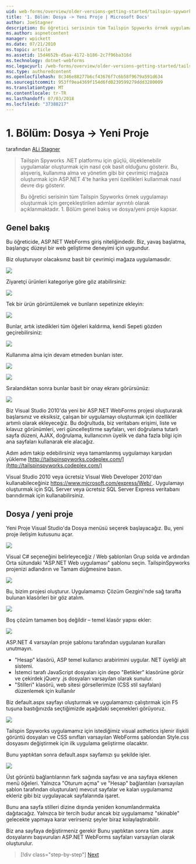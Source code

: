 ```yaml
---
uid: web-forms/overview/older-versions-getting-started/tailspin-spyworks/tailspin-spyworks-part-1
title: '1. Bölüm: Dosya -> Yeni Proje | Microsoft Docs'
author: JoeStagner
description: Bu öğretici serisinin tüm Tailspin Spyworks örnek uygulamayı oluşturmak için gerçekleştirilen adımlar ayrıntılı olarak açıklanmaktadır. 1. Bölüm genel bakış ve dosya/yeni proje kapsar.
ms.author: aspnetcontent
manager: wpickett
ms.date: 07/21/2010
ms.topic: article
ms.assetid: 15d4652b-d5aa-4172-b186-2c7f96ba316d
ms.technology: dotnet-webforms
msc.legacyurl: /web-forms/overview/older-versions-getting-started/tailspin-spyworks/tailspin-spyworks-part-1
msc.type: authoredcontent
ms.openlocfilehash: 8c346e88277b6cf43676f7c6b58f9679a591d634
ms.sourcegitcommit: 953ff9ea4369f154d6fd0239599279ddd3280009
ms.translationtype: MT
ms.contentlocale: tr-TR
ms.lasthandoff: 07/03/2018
ms.locfileid: "37388217"
---
```

<a name="part-1-file--new-project"></a>1. Bölüm: Dosya -> Yeni Proje
====================
tarafından [ALi Stagner](https://github.com/JoeStagner)

> Tailspin Spyworks .NET platformu için güçlü, ölçeklenebilir uygulamalar oluşturmak için nasıl çok basit olduğunu gösterir. Bu, alışveriş, kullanıma alma ve yönetim gibi bir çevrimiçi mağaza oluşturmak için ASP.NET 4'te harika yeni özellikleri kullanmak nasıl devre dışı gösterir.
> 
> Bu öğretici serisinin tüm Tailspin Spyworks örnek uygulamayı oluşturmak için gerçekleştirilen adımlar ayrıntılı olarak açıklanmaktadır. 1. Bölüm genel bakış ve dosya/yeni proje kapsar.


## <a id="_Toc260221666"></a>  Genel bakış

Bu öğreticide, ASP.NET WebForms giriş niteliğindedir. Biz, yavaş başlatma, başlangıç düzeyi bir web geliştirme deneyimi için uygundur.

Biz oluşturuyor olacaksınız basit bir çevrimiçi mağaza uygulamasıdır.

![](tailspin-spyworks-part-1/_static/image1.jpg)


Ziyaretçi ürünleri kategoriye göre göz atabilirsiniz:

![](tailspin-spyworks-part-1/_static/image2.jpg)

Tek bir ürün görüntülemek ve bunların sepetinize ekleyin:

![](tailspin-spyworks-part-1/_static/image3.jpg)

Bunlar, artık istedikleri tüm öğeleri kaldırma, kendi Sepeti gözden geçirebilirsiniz:

![](tailspin-spyworks-part-1/_static/image4.jpg)

Kullanıma alma için devam etmeden bunları ister.

![](tailspin-spyworks-part-1/_static/image5.jpg)

![](tailspin-spyworks-part-1/_static/image6.jpg)

Sıralandıktan sonra bunlar basit bir onay ekranı görürsünüz:

![](tailspin-spyworks-part-1/_static/image7.jpg)


Biz Visual Studio 2010'da yeni bir ASP.NET WebForms projesi oluşturarak başlarsınız ve eksiksiz, çalışan bir uygulamayı oluşturmak için özellikler artımlı olarak ekleyeceğiz. Bu doğrultuda, biz veritabanı erişimi, liste ve kılavuz görünümleri, veri güncelleştirme sayfaları, veri doğrulama tutarlı sayfa düzeni, AJAX, doğrulama, kullanıcının üyelik ve daha fazla bilgi için ana sayfaları kullanarak ele alacağız.

Adım adım takip edebilirsiniz veya tamamlanmış uygulamayı karşıdan yükleme [http://tailspinspyworks.codeplex.com/](http://tailspinspyworks.codeplex.com/)

Visual Studio 2010 veya ücretsiz Visual Web Developer 2010'dan kullanabileceğiniz [ https://www.microsoft.com/express/Web/ ](https://www.microsoft.com/express/Web/). Uygulamayı oluşturmak için SQL Server veya ücretsiz SQL Server Express veritabanı barındırmak için kullanabilirsiniz.

## <a id="_Toc260221667"></a>  Dosya / yeni proje

Yeni Proje Visual Studio'da Dosya menüsü seçerek başlayacağız. Bu, yeni proje iletişim kutusunu açar.

![](tailspin-spyworks-part-1/_static/image8.jpg)

Visual C# seçeneğini belirleyeceğiz / Web şablonları Grup solda ve ardından Orta sütundaki "ASP.NET Web uygulaması" şablonu seçin. TailspinSpyworks projenizi adlandırın ve Tamam düğmesine basın.

![](tailspin-spyworks-part-1/_static/image9.jpg)

Bu, bizim projesi oluşturur. Uygulamamızı Çözüm Gezgini'nde sağ tarafta bulunan klasörleri bir göz atalım.

![](tailspin-spyworks-part-1/_static/image10.jpg)

Boş çözüm tamamen boş değildir – temel klasör yapısı ekler:

![](tailspin-spyworks-part-1/_static/image1.png)

ASP.NET 4 varsayılan proje şablonu tarafından uygulanan kuralları unutmayın.

- "Hesap" klasörü, ASP temel kullanıcı arabirimini uygular. NET üyeliği alt sistemi.
- İstemci tarafı JavaScript dosyaları için depo "Betikler" klasörüne görür ve çekirdek jQuery .js dosyaları varsayılan olarak sunulur.
- "Stilleri" klasörü, web sitesi görsellerimize (CSS stil sayfaları) düzenlemek için kullanılır

Biz default.aspx sayfayı oluşturmak ve uygulamamızı çalıştırmak için F5 tuşuna bastığınızda seçtiğimizde aşağıdaki seçenekleri görüyoruz.

![](tailspin-spyworks-part-1/_static/image11.jpg)

Tailspin Spyworks uygulamamız için istediğimiz visual asthetics işlenir ilişkili görüntü dosyaları ve CSS sınıfları varsayılan WebForms şablondan Style.css dosyasını değiştirmek için ilk uygulama geliştirme olacaktır.

Bunu yaptıktan sonra default.aspx sayfamızı şu şekilde işler.

![](tailspin-spyworks-part-1/_static/image12.jpg)

Üst görüntü bağlantılarının fark sağında sayfası ve ana sayfaya eklenen menü öğeleri. Yalnızca "Oturum açma" ve "Hesap" bağlantıları (varsayılan şablon tarafından oluşturulan) mevcut sayfalar ve kalan uygulamamız ekleriz gibi biz uygulayacak sayfalarında işaret.

Bunu ana sayfa stilleri dizine dışında yeniden konumlandırmakta dağıtacağız. Yalnızca bir tercih budur ancak biz uygulamamız "skinable" gelecekte yapmaya karar verirseniz şeyler biraz kolaylaştırabilir.

Biz ana sayfaya değiştirmeniz gerekir Bunu yaptıktan sonra tüm .aspx dosyalarını başvuruları ASP.NET WebForms sayfaları varsayılan olarak oluşturulur.

> [!div class="step-by-step"]
> [Next](tailspin-spyworks-part-2.md)
